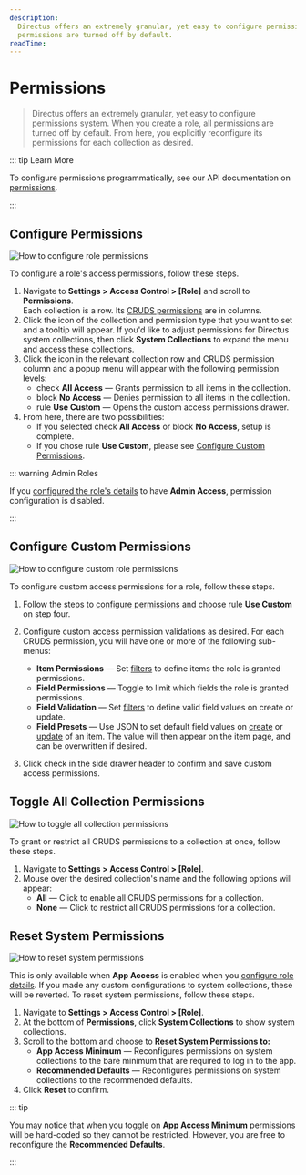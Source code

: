 ```yaml
---
description:
  Directus offers an extremely granular, yet easy to configure permissions system. When you create a role, all
  permissions are turned off by default.
readTime:
---
```


# Permissions

> Directus offers an extremely granular, yet easy to configure permissions system. When you create a role, all
> permissions are turned off by default. From here, you explicitly reconfigure its permissions for each collection as
> desired.

::: tip Learn More

To configure permissions programmatically, see our API documentation on [permissions](/reference/system/permissions).

:::

## Configure Permissions

![How to configure role permissions](https://marketing.directus.app/assets/d6eacb7e-7657-44fc-91a0-c3f21306b34a.gif)

To configure a role's access permissions, follow these steps.

1. Navigate to **Settings > Access Control > [Role]** and scroll to **Permissions**.\
   Each collection is a row. Its [CRUDS permissions](/user-guide/user-management/users-roles-permissions#directus-permissions)
   are in columns.
2. Click the icon of the collection and permission type that you want to set and a tooltip will appear. If you'd like to
   adjust permissions for Directus system collections, then click **System Collections** to expand the menu and access
   these collections.
3. Click the icon in the relevant collection row and CRUDS permission column and a popup menu will appear with the
   following permission levels:
   - <span mi icon muted>check</span> **All Access** — Grants permission to all items in the collection.
   - <span mi icon muted>block</span> **No Access** — Denies permission to all items in the collection.
   - <span mi icon muted>rule</span> **Use Custom** — Opens the custom access permissions drawer.
4. From here, there are two possibilities:
   - If you selected <span mi muted>check</span> **All Access** or <span mi muted>block</span> **No Access**, setup is
     complete.
   - If you chose <span mi icon muted>rule</span> **Use Custom**, please see
     [Configure Custom Permissions](#configure-custom-permissions).

::: warning Admin Roles

If you [configured the role's details](/user-guide/user-management/roles#configure-role-details) to have **Admin
Access**, permission configuration is disabled.

:::

## Configure Custom Permissions

![How to configure custom role permissions](https://marketing.directus.app/assets/68e68b6c-a503-457f-8c9b-73d5b226639a.gif)

To configure custom access permissions for a role, follow these steps.

1. Follow the steps to [configure permissions](#configure-permissions) and choose <span mi icon muted>rule</span> **Use
   Custom** on step four.
2. Configure custom access permission validations as desired. For each CRUDS permission, you will have one or more of
   the following sub-menus:

   - **Item Permissions** — Set [filters](/user-guide/content-module/filters) to define items the role is granted
     permissions.
   - **Field Permissions** — Toggle to limit which fields the role is granted permissions.
   - **Field Validation** — Set [filters](/user-guide/content-module/filters) to define valid field values on create or
     update.
   - **Field Presets** — Use JSON to set default field values on [create](/reference/items#create-an-item) or
     [update](/reference/items#update-an-item) of an item. The value will then appear on the item page, and can be
     overwritten if desired.

3. Click <span mi btn>check</span> in the side drawer header to confirm and save custom access permissions.

## Toggle All Collection Permissions

![How to toggle all collection permissions](https://marketing.directus.app/assets/9903d727-6d97-4a1b-84f8-3f6bdc10b73a.gif)

To grant or restrict all CRUDS permissions to a collection at once, follow these steps.

1. Navigate to **Settings > Access Control > [Role]**.
2. Mouse over the desired collection's name and the following options will appear:
   - **All** — Click to enable all CRUDS permissions for a collection.
   - **None** — Click to restrict all CRUDS permissions for a collection.

## Reset System Permissions

![How to reset system permissions](https://marketing.directus.app/assets/7db0408a-a456-43e7-bfe4-6bb9aef2374d.gif)

This is only available when **App Access** is enabled when you
[configure role details](/user-guide/user-management/roles#configure-role-details). If you made any custom
configurations to system collections, these will be reverted. To reset system permissions, follow these steps.

1. Navigate to **Settings > Access Control > [Role]**.
2. At the bottom of **Permissions**, click **System Collections** to show system collections.
3. Scroll to the bottom and choose to **Reset System Permissions to:**
   - **App Access Minimum** — Reconfigures permissions on system collections to the bare minimum that are required to
     log in to the app.
   - **Recommended Defaults** — Reconfigures permissions on system collections to the recommended defaults.
4. Click **Reset** to confirm.

::: tip

You may notice that when you toggle on **App Access Minimum** permissions will be hard-coded so they cannot be
restricted. However, you are free to reconfigure the **Recommended Defaults**.

:::
